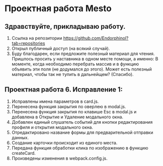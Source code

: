 # Проектная работа Mesto

## Здравствуйте, прикладываю работу.

1. Cсылка на репозитории https://github.com/Endorphinol?tab=repositories
2. Открыл публичный доступ (на всякий случай).
3. Буду благодарен, если предложите полезный материал для чтения. Пришлось просить у наставника в одном месте помощи, а именно: В моменте, когда необходимо перебрать массив и в функцию объявить эти поля (не додумался до этого). Может есть полезный материал, чтобы так не тупить в дальнейщем? (Спасибо).

## Проектная работа 6. Исправление 1:  
1. Исправлены имена параметров в сard.js.
2. Перенесена функция закрытия по оверлею в modal.js.
3. Перенесена функция закрытия по клавише Esc в modal.js и добавлена в Открытие и Удаление модального окна.
4. Добавлен единый слушатель событий для кнопки редактирования профиля и открытия модального окна.
5. Отредактировано название формы для предварительной отправки данных.
6. Cоздание карточки происходит из единого места.
7. Передана функция обработки клика по изображению в функцию createCard.
8. Произведены изменения в webpack.config.js.